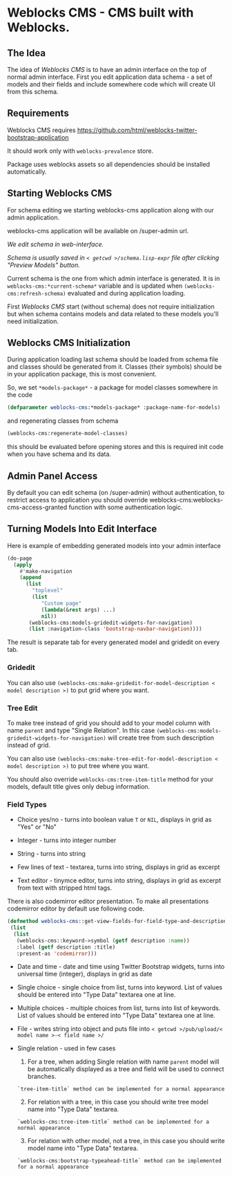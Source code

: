 # Weblocks CMS - CMS built with Weblocks.

## The Idea 

The idea of *Weblocks CMS* is to have an admin interface on the top of normal admin interface.
First you edit application data schema - a set of models and their fields and include somewhere code which will create UI from this schema.

## Requirements

Weblocks CMS requires https://github.com/html/weblocks-twitter-bootstrap-application

It should work only with `weblocks-prevalence` store.

Package uses weblocks assets so all dependencies should be installed automatically.

## Starting Weblocks CMS

For schema editing we starting weblocks-cms application along with our admin application.

weblocks-cms application will be available on /super-admin url.

_We edit schema in web-interface._

_Schema is usually saved in `< getcwd >/schema.lisp-expr` file after clicking "Preview Models" button._

Current schema is the one from which admin interface is generated.
It is in `weblocks-cms:*current-schema*` variable and is updated when `(weblocks-cms:refresh-schema)` evaluated 
and during application loading.

First *Weblocks CMS* start (without schema) does not require initialization but when schema contains models 
and data related to these models you'll need initialization.

## Weblocks CMS Initialization

During application loading last schema should be loaded from schema file and classes should be generated from it.
Classes (their symbols) should be in your application package, this is most convenient.

So, we set `*models-package*` - a package for model classes somewhere in the code

```lisp
(defparameter weblocks-cms:*models-package* :package-name-for-models)
```

and regenerating classes from schema

```lisp
(weblocks-cms:regenerate-model-classes)
```

this should be evaluated before opening stores and this is required init code when you have schema and its data.

## Admin Panel Access

By default you can edit schema (on /super-admin) without authentication, to restrict access to application you should override weblocks-cms:weblocks-cms-access-granted function with some authentication logic.

## Turning Models Into Edit Interface

Here is example of embedding generated models into your admin interface

```lisp
(do-page 
  (apply 
    #'make-navigation 
    (append 
      (list
        "toplevel"
        (list 
           "Custom page" 
           (lambda(&rest args) ...)
           nil))
       (weblocks-cms:models-gridedit-widgets-for-navigation)
       (list :navigation-class 'bootstrap-navbar-navigation))))
```

The result is separate tab for every generated model and gridedit on every tab.

### Gridedit

You can also use `(weblocks-cms:make-gridedit-for-model-description < model description >)` to put grid where you want.

### Tree Edit

To make tree instead of grid you should add to your model column with name `parent` and type "Single Relation".
In this case `(weblocks-cms:models-gridedit-widgets-for-navigation)` will create tree from such description instead of grid.

You can also use `(weblocks-cms:make-tree-edit-for-model-description < model description >)` to put tree where you want.

You should also override `weblocks-cms:tree-item-title` method for your models, default title gives only debug information.

### Field Types

* Choice yes/no     - turns into boolean value `T` or `NIL`, displays in grid as "Yes" or "No"

* Integer           - turns into integer number

* String            - turns into string

* Few lines of text - textarea, turns into string, displays in grid as excerpt

* Text editor       - tinymce editor, turns into string, displays in grid as excerpt from text with stripped html tags. 

There is also codemirror editor presentation. To make all presentations codemirror editor by default use following code. 

```lisp 
(defmethod weblocks-cms::get-view-fields-for-field-type-and-description ((type (eql :editor-textarea)) description model-description-list)
 (list 
  (list 
   (weblocks-cms::keyword->symbol (getf description :name))
   :label (getf description :title)
   :present-as 'codemirror)))
```

* Date and time     - date and time using Twitter Bootstrap widgets, turns into universal time (integer), displays in grid as date

* Single choice     - single choice from list, turns into keyword. List of values should be entered into "Type Data" textarea one at line.

* Multiple choices  - multiple choices from list, turns into list of keywords. List of values should be entered into "Type Data" textarea one at line.

* File              - writes string into object and puts file into `< getcwd >/pub/upload/< model name >-< field name >/`

* Single relation   - used in few cases

    1. For a tree, when adding Single relation with name `parent` model will be automatically displayed as a tree and field will be used to connect branches.

      `tree-item-title` method can be implemented for a normal appearance

    2. For relation with a tree, in this case you should write tree model name into "Type Data" textarea. 

      `weblocks-cms:tree-item-title` method can be implemented for a normal appearance

    3. For relation with other model, not a tree, in this case you should write model name into "Type Data" textarea.

      `weblocks-cms:bootstrap-typeahead-title` method can be implemented for a normal appearance
